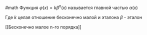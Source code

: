 #math 
Функция $\varphi(x)=k\beta^n(x)$ называется главной частью $\alpha(x)$

Где $k$ целая отношение бесконечно малой и эталона
$\beta$ - эталон

[[Бесконечно малое n-го порядка]]